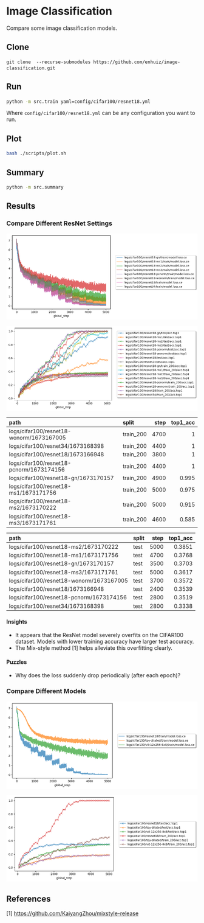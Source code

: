 # Image Classification

Compare some image classification models.

## Clone

```
git clone  --recurse-submodules https://github.com/enhuiz/image-classification.git
```

## Run

```bash
python -m src.train yaml=config/cifar100/resnet18.yml
```

Where `config/cifar100/resnet18.yml` can be any configuration you want to run.

## Plot

```bash
bash ./scripts/plot.sh
```

## Summary

```bash
python -m src.summary
```

## Results

### Compare Different ResNet Settings

![](figures/resnets/loss.png)

![](figures/resnets/acc.top1.png)

| path                                     | split     | step | top1_acc |
| :--------------------------------------- | :-------- | ---: | -------: |
| logs/cifar100/resnet18-wonorm/1673167005 | train_200 | 4700 |        1 |
| logs/cifar100/resnet34/1673168398        | train_200 | 4400 |        1 |
| logs/cifar100/resnet18/1673166948        | train_200 | 3800 |        1 |
| logs/cifar100/resnet18-pcnorm/1673174156 | train_200 | 4400 |        1 |
| logs/cifar100/resnet18-gn/1673170157     | train_200 | 4900 |    0.995 |
| logs/cifar100/resnet18-ms1/1673171756    | train_200 | 5000 |    0.975 |
| logs/cifar100/resnet18-ms2/1673170222    | train_200 | 5000 |    0.915 |
| logs/cifar100/resnet18-ms3/1673171761    | train_200 | 4600 |    0.585 |

| path                                     | split | step | top1_acc |
| :--------------------------------------- | :---- | ---: | -------: |
| logs/cifar100/resnet18-ms2/1673170222    | test  | 5000 |   0.3851 |
| logs/cifar100/resnet18-ms1/1673171756    | test  | 4700 |   0.3768 |
| logs/cifar100/resnet18-gn/1673170157     | test  | 3500 |   0.3703 |
| logs/cifar100/resnet18-ms3/1673171761    | test  | 5000 |   0.3617 |
| logs/cifar100/resnet18-wonorm/1673167005 | test  | 3700 |   0.3572 |
| logs/cifar100/resnet18/1673166948        | test  | 2400 |   0.3539 |
| logs/cifar100/resnet18-pcnorm/1673174156 | test  | 2800 |   0.3519 |
| logs/cifar100/resnet34/1673168398        | test  | 2800 |   0.3338 |

#### Insights

- It appears that the ResNet model severely overfits on the CIFAR100 dataset. Models with lower training accuracy have larger test accuracy.
- The Mix-style method [1] helps alleviate this overfitting clearly.

#### Puzzles

- Why does the loss suddenly drop periodically (after each epoch)?

### Compare Different Models

![](figures/models/loss.png)

![](figures/models/acc.top1.png)

## References

[1] https://github.com/KaiyangZhou/mixstyle-release
